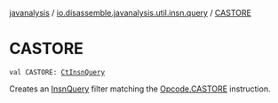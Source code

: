 [javanalysis](../index.md) / [io.disassemble.javanalysis.util.insn.query](index.md) / [CASTORE](./-c-a-s-t-o-r-e.md)

# CASTORE

`val CASTORE: `[`CtInsnQuery`](-ct-insn-query/index.md)

Creates an [InsnQuery](-insn-query/index.md) filter matching the [Opcode.CASTORE](#) instruction.

